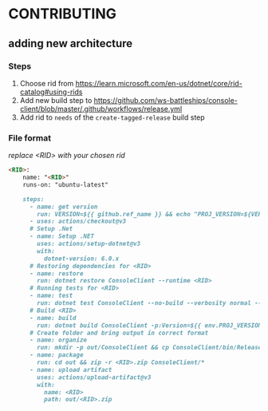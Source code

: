 # CONTRIBUTING

## adding new architecture

### Steps

1. Choose rid from https://learn.microsoft.com/en-us/dotnet/core/rid-catalog#using-rids
2. Add new build step to https://github.com/ws-battleships/console-client/blob/master/.github/workflows/release.yml
3. Add rid to `needs` of the `create-tagged-release` build step

### File format
*replace \<RID\> with your chosen rid*
  
```md
<RID>:
    name: "<RID>"
    runs-on: "ubuntu-latest"

    steps:
      - name: get version
        run: VERSION=${{ github.ref_name }} && echo "PROJ_VERSION=${VERSION:1}" >> $GITHUB_ENV
      - uses: actions/checkout@v3
      # Setup .Net
      - name: Setup .NET
        uses: actions/setup-dotnet@v3
        with:
          dotnet-version: 6.0.x
      # Restoring dependencies for <RID>
      - name: restore
        run: dotnet restore ConsoleClient --runtime <RID>
      # Running tests for <RID>
      - name: test
        run: dotnet test ConsoleClient --no-build --verbosity normal --runtime <RID>
      # Build <RID>
      - name: build
        run: dotnet build ConsoleClient -p:Version=${{ env.PROJ_VERSION }} --runtime <RID> --configuration Release --no-restore --self-contained
      # Create folder and bring output in correct format
      - name: organize
        run: mkdir -p out/ConsoleClient && cp ConsoleClient/bin/Release/net6.0/<RID>/* out/ConsoleClient
      - name: package
        run: cd out && zip -r <RID>.zip ConsoleClient/*
      - name: upload artifact
        uses: actions/upload-artifact@v3
        with:
          name: <RID>
          path: out/<RID>.zip
```
